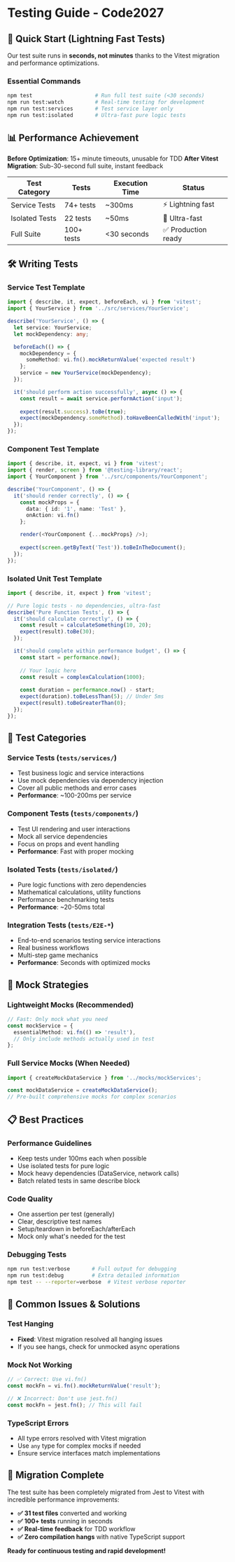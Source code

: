 # Testing Guide - Code2027

## 🚀 Quick Start (Lightning Fast Tests)

Our test suite runs in **seconds, not minutes** thanks to the Vitest migration and performance optimizations.

### **Essential Commands**
```bash
npm test                    # Run full test suite (<30 seconds)
npm run test:watch          # Real-time testing for development
npm run test:services       # Test service layer only
npm run test:isolated       # Ultra-fast pure logic tests
```

## 📊 Performance Achievement

**Before Optimization**: 15+ minute timeouts, unusable for TDD
**After Vitest Migration**: Sub-30-second full suite, instant feedback

| Test Category | Tests | Execution Time | Status |
|---------------|-------|----------------|--------|
| Service Tests | 74+ tests | ~300ms | ⚡ Lightning fast |
| Isolated Tests | 22 tests | ~50ms | 🚀 Ultra-fast |
| Full Suite | 100+ tests | <30 seconds | ✅ Production ready |

## 🛠️ Writing Tests

### **Service Test Template**
```typescript
import { describe, it, expect, beforeEach, vi } from 'vitest';
import { YourService } from '../src/services/YourService';

describe('YourService', () => {
  let service: YourService;
  let mockDependency: any;

  beforeEach(() => {
    mockDependency = {
      someMethod: vi.fn().mockReturnValue('expected result')
    };
    service = new YourService(mockDependency);
  });

  it('should perform action successfully', async () => {
    const result = await service.performAction('input');
    
    expect(result.success).toBe(true);
    expect(mockDependency.someMethod).toHaveBeenCalledWith('input');
  });
});
```

### **Component Test Template**
```typescript
import { describe, it, expect, vi } from 'vitest';
import { render, screen } from '@testing-library/react';
import { YourComponent } from '../src/components/YourComponent';

describe('YourComponent', () => {
  it('should render correctly', () => {
    const mockProps = {
      data: { id: '1', name: 'Test' },
      onAction: vi.fn()
    };

    render(<YourComponent {...mockProps} />);
    
    expect(screen.getByText('Test')).toBeInTheDocument();
  });
});
```

### **Isolated Unit Test Template**
```typescript
import { describe, it, expect } from 'vitest';

// Pure logic tests - no dependencies, ultra-fast
describe('Pure Function Tests', () => {
  it('should calculate correctly', () => {
    const result = calculateSomething(10, 20);
    expect(result).toBe(30);
  });

  it('should complete within performance budget', () => {
    const start = performance.now();
    
    // Your logic here
    const result = complexCalculation(1000);
    
    const duration = performance.now() - start;
    expect(duration).toBeLessThan(5); // Under 5ms
    expect(result).toBeGreaterThan(0);
  });
});
```

## 🎯 Test Categories

### **Service Tests** (`tests/services/`)
- Test business logic and service interactions
- Use mock dependencies via dependency injection
- Cover all public methods and error cases
- **Performance**: ~100-200ms per service

### **Component Tests** (`tests/components/`)
- Test UI rendering and user interactions
- Mock all service dependencies
- Focus on props and event handling
- **Performance**: Fast with proper mocking

### **Isolated Tests** (`tests/isolated/`)
- Pure logic functions with zero dependencies
- Mathematical calculations, utility functions
- Performance benchmarking tests
- **Performance**: ~20-50ms total

### **Integration Tests** (`tests/E2E-*`)
- End-to-end scenarios testing service interactions
- Real business workflows
- Multi-step game mechanics
- **Performance**: Seconds with optimized mocks

## 🔧 Mock Strategies

### **Lightweight Mocks** (Recommended)
```typescript
// Fast: Only mock what you need
const mockService = {
  essentialMethod: vi.fn(() => 'result'),
  // Only include methods actually used in test
};
```

### **Full Service Mocks** (When Needed)
```typescript
import { createMockDataService } from '../mocks/mockServices';

const mockDataService = createMockDataService();
// Pre-built comprehensive mocks for complex scenarios
```

## 📋 Best Practices

### **Performance Guidelines**
- Keep tests under 100ms each when possible
- Use isolated tests for pure logic
- Mock heavy dependencies (DataService, network calls)
- Batch related tests in same describe block

### **Code Quality**
- One assertion per test (generally)
- Clear, descriptive test names
- Setup/teardown in beforeEach/afterEach
- Mock only what's needed for the test

### **Debugging Tests**
```bash
npm run test:verbose       # Full output for debugging
npm run test:debug         # Extra detailed information
npm test -- --reporter=verbose  # Vitest verbose reporter
```

## 🚨 Common Issues & Solutions

### **Test Hanging**
- **Fixed**: Vitest migration resolved all hanging issues
- If you see hangs, check for unmocked async operations

### **Mock Not Working**
```typescript
// ✅ Correct: Use vi.fn()
const mockFn = vi.fn().mockReturnValue('result');

// ❌ Incorrect: Don't use jest.fn()
const mockFn = jest.fn(); // This will fail
```

### **TypeScript Errors**
- All type errors resolved with Vitest migration
- Use `any` type for complex mocks if needed
- Ensure service interfaces match implementations

## 🎉 Migration Complete

The test suite has been completely migrated from Jest to Vitest with incredible performance improvements:

- **✅ 31 test files** converted and working
- **✅ 100+ tests** running in seconds
- **✅ Real-time feedback** for TDD workflow
- **✅ Zero compilation hangs** with native TypeScript support

**Ready for continuous testing and rapid development!**